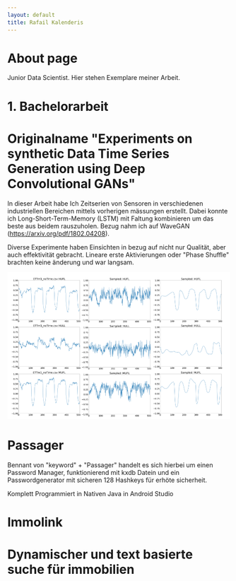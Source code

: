```yaml
---
layout: default
title: Rafail Kalenderis
---
```


# About page

Junior Data Scientist. Hier stehen Exemplare meiner Arbeit.

# 1. Bachelorarbeit
# Originalname "Experiments on synthetic Data Time Series Generation using Deep Convolutional GANs"

<!-- # <span style="font-family:Georgia, serif;">"Experiments on synthetic Data Time Series Generation using Deep Convolutional GANs"</span> -->

In dieser Arbeit habe Ich Zeitserien von Sensoren in verschiedenen industriellen Bereichen mittels vorherigen mässungen erstellt. Dabei konnte ich Long-Short-Term-Memory (LSTM) mit Faltung kombinieren um das beste aus beidem rauszuholen. Bezug nahm ich auf WaveGAN (https://arxiv.org/pdf/1802.04208).

Diverse Experimente haben Einsichten in bezug auf nicht nur Qualität, aber auch effektivität gebracht. Lineare erste Aktivierungen oder "Phase Shuffle" brachten keine änderung und war langsam.

![beispiel](assets/images/image.png)


# Passager

Bennant von "keyword" + "Passager" handelt es sich hierbei um einen Password Manager, funktionierend mit kxdb Datein und ein Passwordgenerator mit sicheren 128 Hashkeys für erhöte sicherheit. 

Komplett Programmiert in Nativen Java in Android Studio

# Immolink
# Dynamischer und text basierte suche für immobilien



